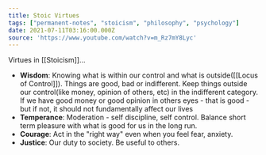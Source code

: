 ```yaml
---
title: Stoic Virtues
tags: ["permanent-notes", "stoicism", "philosophy", "psychology"]
date: 2021-07-11T03:16:00.000Z
source: 'https://www.youtube.com/watch?v=m_Rz7mY8Lyc'
---
```


Virtues in [[Stoicism]]...

- **Wisdom**: Knowing what is within our control and what is outside([[Locus of Control]]). Things are good, bad or indifferent. Keep things outside our control(like money, opinion of others, etc) in the indifferent category. If we have good money or good opinion in others eyes - that is good - but if not, it should not fundamentally affect our lives
- **Temperance**: Moderation - self discipline, self control. Balance short term pleasure with what is good for us in the long run.
- **Courage**: Act in the "right way" even when you feel fear, anxiety.
- **Justice**: Our duty to society. Be useful to others.

